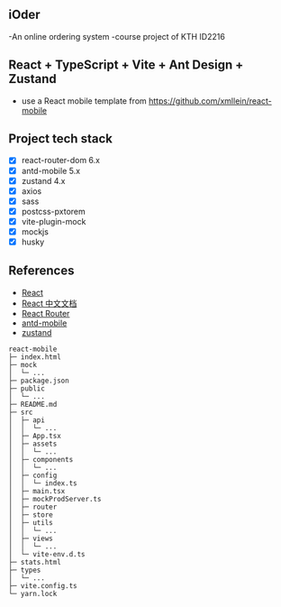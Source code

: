 ## iOder
-An online ordering system
-course project of KTH ID2216

## React + TypeScript + Vite + Ant Design + Zustand

- use a React mobile template from https://github.com/xmllein/react-mobile

##  Project tech stack

- [x] react-router-dom 6.x
- [x] antd-mobile 5.x
- [x] zustand 4.x
- [x] axios
- [x] sass
- [x] postcss-pxtorem
- [x] vite-plugin-mock
- [x] mockjs
- [x] husky 

## References

- [React](https://react.dev/)
- [React 中文文档](https://react.docschina.org/)
- [React Router](https://reactrouter.com/)
- [antd-mobile](https://mobile.ant.design/zh/guide/quick-start/)
- [zustand](https://docs.pmnd.rs/zustand/getting-started/introduction)



```
react-mobile
├─ index.html
├─ mock
│  └─ ...
├─ package.json
├─ public
│  └─ ...
├─ README.md
├─ src
│  ├─ api
│  │  └─ ...
│  ├─ App.tsx
│  ├─ assets
│  │  └─ ...
│  ├─ components
│  │  └─ ...
│  ├─ config
│  │  └─ index.ts
│  ├─ main.tsx
│  ├─ mockProdServer.ts
│  ├─ router
│  ├─ store
│  ├─ utils
│  │  └─ ...
│  ├─ views
│  │  └─ ...
│  └─ vite-env.d.ts
├─ stats.html
├─ types
│  └─ ...
├─ vite.config.ts
└─ yarn.lock

```